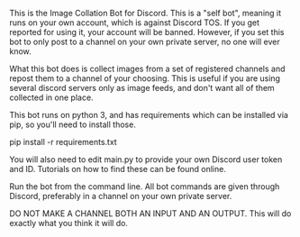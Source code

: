 This is the Image Collation Bot for Discord. This is a "self bot", meaning it runs on your own account, which is against Discord TOS. If you get reported for using it, your account will be banned. However, if you set this bot to only post to a channel on your own private server, no one will ever know.

What this bot does is collect images from a set of registered channels and repost them to a channel of your choosing. This is useful if you are using several discord servers only as image feeds, and don't want all of them collected in one place.

This bot runs on python 3, and has requirements which can be installed via pip, so you'll need to install those.

pip install -r requirements.txt

You will also need to edit main.py to provide your own Discord user token and ID. Tutorials on how to find these can be found online.

Run the bot from the command line. All bot commands are given through Discord, preferably in a channel on your own private server.

DO NOT MAKE A CHANNEL BOTH AN INPUT AND AN OUTPUT. This will do exactly what you think it will do.
